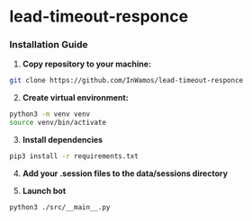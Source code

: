 # lead-timeout-responce
### Installation Guide
1) **Copy repository to your machine:**
```bash
git clone https://github.com/InWamos/lead-timeout-responce
```

2) **Create virtual environment:**
```bash
python3 -m venv venv
source venv/bin/activate
```

3) **Install dependencies**
```bash
pip3 install -r requirements.txt
```
4) **Add your .session files to the data/sessions directory**

5) **Launch bot**
```bash
python3 ./src/__main__.py
```